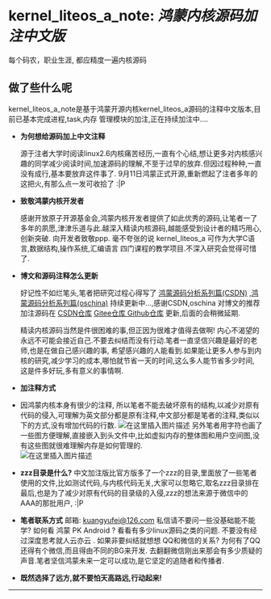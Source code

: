 # kernel_liteos_a_note: *鸿蒙内核源码加注中文版*   
每个码农，职业生涯, 都应精度一遍内核源码
## 做了些什么呢
kernel_liteos_a_note是基于鸿蒙开源内核kernel_liteos_a源码的注释中文版本,目前已基本完成进程,task,内存
管理模块的加注,正在持续加注中....
* **为何想给源码加上中文注释** 
    
   源于注者大学时阅读linux2.6内核痛苦经历,一直有个心结,想让更多对内核感兴趣的同学减少阅读时间,加速源码的理解,不至于过早的放弃.但因过程种种,一直没有成行,基本要放弃这件事了.
   9月11日鸿蒙正式开源,重新燃起了注者多年的这把火,有那么点一发可收拾了 :|P
    
* **致敬鸿蒙内核开发者**
  
   感谢开放原子开源基金会,鸿蒙内核开发者提供了如此优秀的源码,让笔者一了多年的夙愿,津津乐道与此.越深入精读内核源码,越能感受到设计者的精巧用心,创新突破. 向开发者致敬ppp. 毫不夸张的说 kernel_liteos_a 可作为大学C语言,数据结构,操作系统,汇编语言 四门课程的教学项目.不深入研究会觉得可惜了.
    
* **博文和源码注释怎么更新**

    好记性不如烂笔头,笔者把研究过程心得写了 [鸿蒙源码分析系列篇(CSDN)](https://blog.csdn.net/kuangyufei) ,[鸿蒙源码分析系列篇(oschina)](https://my.oschina.net/u/3751245)  持续更新中...,感谢CSDN,oschina 对博文的推荐
    加注源码在 [CSDN仓库](https://codechina.csdn.net/kuangyufei/kernel_liteos_a_note) [Gitee仓库 ](https://gitee.com/weharmony/kernel_liteos_a_note)[Github仓库](https://github.com/kuangyufei/kernel_liteos_a_note) 更新,后面的会稍微延期.
    
    精读内核源码当然是件很困难的事,但正因为很难才值得去做啊! 内心不渴望的永远不可能会接近自己.不要去纠结而没有行动.笔者一直坚信兴趣是最好的老师,也是在做自己感兴趣的事, 希望感兴趣的人能看到.如果能让更多人参与到内核的研究,减少学习的成本,哪怕就节省一天的时间,这么多人能节省多少时间, 这是件多好玩,多有意义的事情啊.
* **加注释方式**
* 
    因鸿蒙内核本身有很少的注释, 所以笔者不能去破坏原有的结构,以减少对原有代码的侵入,可理解为英文部分都是原有注释,中文部分都是笔者的注释,类似以下的方式,没有增加代码的行数.
![在这里插入图片描述](https://img-blog.csdnimg.cn/20201022075449282.png?x-oss-process=image/watermark,type_ZmFuZ3poZW5naGVpdGk,shadow_10,text_aHR0cHM6Ly9ibG9nLmNzZG4ubmV0L2t1YW5neXVmZWk=,size_16,color_FFFFFF,t_70#pic_center)
另外笔者用字符也画了一些图方便理解,直接嵌入到头文件中,比如虚拟内存的整体图和用户空间图,没有这些图就很难理解内存是如何管理的.   
![在这里插入图片描述](https://img-blog.csdnimg.cn/20201022075929701.png?x-oss-process=image/watermark,type_ZmFuZ3poZW5naGVpdGk,shadow_10,text_aHR0cHM6Ly9ibG9nLmNzZG4ubmV0L2t1YW5neXVmZWk=,size_16,color_FFFFFF,t_70#pic_center)
* **zzz目录是什么?**
中文加注版比官方版多了一个zzz的目录,里面放了一些笔者使用的文件,比如测试代码,与内核代码无关,大家可以忽略它,取名zzz目录排在最后,也是为了减少对原有代码的目录级的入侵,zzz的想法来源于微信中的 AAA的那批用户, :|P

 * **笔者联系方式**
 邮箱: kuangyufei@126.com 私信请不要问一些没基础能不能学? 如何看 鸿蒙 PK Android ? 看看有多少linux源码之类的问题. 不要没有经过深度思考就人云亦云 . 如果非要纠结就想想 QQ和微信的关系? 为何有了QQ还得有个微信,而且得由不同的BG来开发. 去翻翻微信刚出来那会有多少质疑的声音.笔者坚信鸿蒙未来一定可以成功,是它坚定的追随者和传播者.
 * **既然选择了远方,就不要怕天高路远,行动起来!**
***
